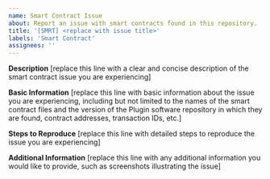 ```yaml
---
name: Smart Contract Issue
about: Report an issue with smart contracts found in this repository.
title: '[SMRT] <replace with issue title>'
labels: 'Smart Contract'
assignees: ''
---
```


**Description**
[replace this line with a clear and concise description of the smart contract issue you are experiencing]

**Basic Information**
[replace this line with basic information about the issue you are experiencing, including but not limited to the names of the smart contract files and the version of the Plugin software repository in which they are found, contract addresses, transaction IDs, etc.]

**Steps to Reproduce**
[replace this line with detailed steps to reproduce the issue you are experiencing]

**Additional Information**
[replace this line with any additional information you would like to provide, such as screenshots illustrating the issue]

